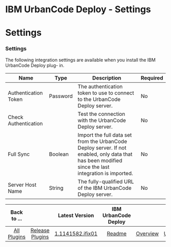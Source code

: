 
IBM UrbanCode Deploy - Settings
===============================

# Settings


### Settings




The following integration settings are available when you install the IBM UrbanCode Deploy plug-
in.


| Name | Type | Description                                                                                                          | Required |
| ---- | ---- | -------------------------------------------------------------------------------------------------------------------- | -------- |
| Authentication Token | Password | The authentication token to use to connect to the UrbanCode Deploy server. | No |
| Check Authentication |  | Test the connection with the UrbanCode Deploy server. | No |
| Full Sync | Boolean | Import the full data set from the UrbanCode Deploy server. If not enabled, only data that has been modified since the last integration is imported. | No |
| Server Host Name | String | The fully-qualified URL of the IBM UrbanCode Deploy server. | No |



|Back to ...||Latest Version|IBM UrbanCode Deploy |||
| :---: | :---: | :---: | :---: | :---: | :---: |
|[All Plugins](../../index.md)|[Release Plugins](../README.md)|[1.1141582.ifix01](https://github.com/UrbanCode/IBM-UCR-PLUGINS/blob/main/files/ucr-plugin-deploy/ucr-plugin-deploy-1.1141582.ifix01.zip)|[Readme](README.md)|[Overview](overview.md)|[Usage](usage.md)|

